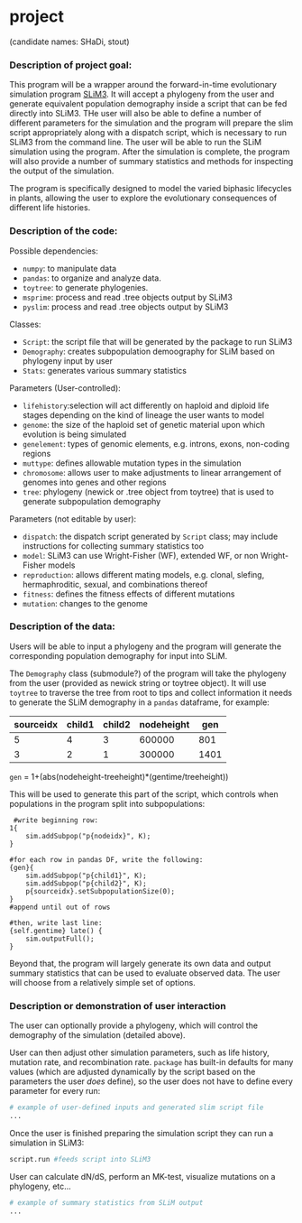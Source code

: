 
# project
(candidate names: SHaDi, stout) 

### Description of project goal:
This program will be a wrapper around the forward-in-time evolutionary simulation program [SLiM3](https://messerlab.org/slim/). It will accept a phylogeny from the user and generate equivalent population demography inside a script that can be fed directly into SLiM3. THe user will also be able to define a number of different parameters for the simulation and the program will prepare the slim script appropriately along with a dispatch script, which is necessary to run SLiM3 from the command line. The user will be able to run the SLiM simulation using the program. After the simulation is complete, the program will also provide a number of summary statistics and methods for inspecting the output of the simulation. 

The program is specifically designed to model the varied biphasic lifecycles in plants, allowing the user to explore the evolutionary consequences of different life histories. 


### Description of the code:
Possible dependencies:
* `numpy`: to manipulate data
* `pandas`: to organize and analyze data.
* `toytree`: to generate phylogenies.
* `msprime`: process and read .tree objects output by SLiM3
* `pyslim`: process and read .tree objects output by SLiM3


Classes:
- `Script`: the script file that will be generated by the package to run SLiM3
- `Demography`: creates subpopulation demoography for SLiM based on phylogeny input by user
- `Stats`: generates various summary statistics

Parameters (User-controlled):
- `lifehistory`:selection will act differently on haploid and diploid life stages depending on the kind of lineage the user wants to model
- `genome`: the size of the haploid set of genetic material upon which evolution is being simulated
- `genelement`: types of genomic elements, e.g. introns, exons, non-coding regions
- `muttype`: defines allowable mutation types in the simulation
- `chromosome`: allows user to make adjustments to linear arrangement of genomes into genes and other regions
- `tree`: phylogeny (newick or .tree object from toytree) that is used to generate subpopulation demography

Parameters (not editable by user):
- `dispatch`: the dispatch script generated by `Script` class; may include instructions for collecting summary statistics too
- `model`: SLiM3 can use Wright-Fisher (WF), extended WF, or non Wright-Fisher models
- `reproduction`: allows different mating models, e.g. clonal, slefing, hermaphroditic, sexual, and combinations thereof
- `fitness`: defines the fitness effects of different mutations
- `mutation`: changes to the genome


### Description of the data:
Users will be able to input a phylogeny and the program will generate the corresponding population demography for input into SLiM. 

The `Demography` class (submodule?) of the program will take the phylogeny from the user (provided as newick string or toytree object). It will use `toytree` to traverse the tree from root to tips and collect information it needs to generate the SLiM demography in a `pandas` dataframe, for example:

| sourceidx | child1    | child2    | nodeheight| gen       |
| --------- | --------- | --------- | --------- | --------- |
| 5         | 4         | 3         | 600000    | 801       |
| 3         | 2         | 1         | 300000    | 1401      |
 
 `gen` = 1+(abs(nodeheight-treeheight)*(gentime/treeheight))

 This will be used to generate this part of the script, which controls when populations in the program split into subpopulations:

```
 #write beginning row:
1{
	sim.addSubpop("p{nodeidx}", K);
}

#for each row in pandas DF, write the following:
{gen}{
	sim.addSubpop("p{child1}", K);
	sim.addSubpop("p{child2}", K);
	p{sourceidx}.setSubpopulationSize(0);
}
#append until out of rows

#then, write last line:
{self.gentime} late() { 
	sim.outputFull(); 
}
```

Beyond that, the program will largely generate its own data and output summary statistics that can be used to evaluate observed data. The user will choose from a relatively simple set of options.


### Description or demonstration of user interaction
The user can optionally provide a phylogeny, which will control the demography of the simulation (detailed above).

User can then adjust other simulation parameters, such as life history, mutation rate, and recombination rate. `package` has built-in defaults for many values (which are adjusted dynamically by the script based on the parameters the user *does* define), so the user does not have to define every parameter for every run:
```python
# example of user-defined inputs and generated slim script file
...
```

Once the user is finished preparing the simulation script they can run a simulation in SLiM3:
```python
script.run #feeds script into SLiM3
```

User can calculate dN/dS, perform an MK-test, visualize mutations on a phylogeny, etc...
```python
# example of summary statistics from SLiM output
...
```
